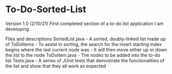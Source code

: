 # To-Do-Sorted-List
Version 1.0 (2/10/21)
First completed section of a to-do list application I am developing.

Files and descriptions
  SortedList.java
    - A sorted, doubly-linked list made up of ToDoItems
    - To assist in sorting, the search for the insert starting index begins where the
      last current node was
      - It will then move either up or down the list to the node
  ToDoItem.java
    - The nodes to be added into the to-do list
  Tests.java
    - A series of JUnit tests that demostrate the functionalities of the list and show
      that they all work as expected
  

